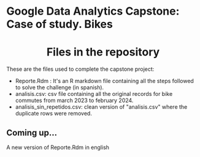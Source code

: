 # Google Data Analytics Capstone: Case of study. Bikes
<h1 align="center"> Files in the repository </h1>
<p> These are the files used to complete the capstone project: </p>
<ul>
  <li>Reporte.Rdm : It's an R markdown file containing all the steps followed to solve the challenge (in spanish).</li>
 <li>analisis.csv: csv file containing all the original records for bike commutes from march 2023 to february 2024.</li>
 <li>analisis_sin_repetidos.csv: clean version of "analisis.csv" where the duplicate rows were removed.</li>
</ul>
<h2>Coming up...</h2>
A new version of Reporte.Rdm in english
